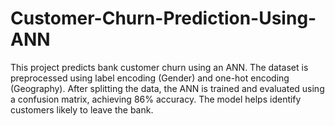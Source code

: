 # Customer-Churn-Prediction-Using-ANN
This project predicts bank customer churn using an ANN. The dataset is preprocessed using label encoding (Gender) and one-hot encoding (Geography). After splitting the data, the ANN is trained and evaluated using a confusion matrix, achieving 86% accuracy. The model helps identify customers likely to leave the bank.
